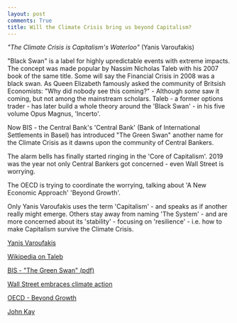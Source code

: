 ```yaml
---
layout: post
comments: True
title: Will the Climate Crisis bring us beyond Capitalism?
---
```


*"The Climate Crisis is Capitalism's Waterloo"* (Yanis Varoufakis)

"Black Swan" is a label for highly upredictable events with extreme impacts.
The concept was made popular by Nassim Nicholas Taleb with his 2007 book of
the same title. Some will say the Financial Crisis in 2008 was a black swan.
As Queen Elizabeth famously asked the community of Britsish Economists:
"Why did nobody see this coming?" - Although *some* saw it coming, but not among
the mainstream scholars. Taleb - a former options trader - has later build a
whole theory around the 'Black Swan' - in his five volume Opus Magnus, 'Incerto'.

Now BIS - the Central Bank's 'Central Bank' (Bank of International Settlements in Basel)
has introduced "The Green Swan" another name for the Climate Crisis as it dawns upon
the community of Central Bankers.

The alarm bells has finally started ringing in the 'Core of Capitalism'.
2019 was the year not only Central Bankers got concerned - even Wall Street is worrying.

The OECD is trying to coordinate the worrying, talking about 'A New Economic Approach'
'Beyond Growth'.

Only Yanis Varoufakis uses the term 'Capitalism' - and speaks as if another
really might emerge.
Others stay away from naming 'The System' - and are more concerned about its 'stability' -
focusing on 'resilience' - i.e. how to make Capitalism survive the Climate Crisis.


[Yanis Varoufakis](https://www.project-syndicate.org/commentary/greta-thunberg-climate-change-future-of-capitalism-by-yanis-varoufakis-2020-01)

[Wikipedia on Taleb](https://en.wikipedia.org/wiki/The_Black_Swan:_The_Impact_of_the_Highly_Improbable)

[BIS - "The Green Swan" (pdf)](https://www.bis.org/publ/othp31.pdf)

[Wall Street embraces climate action](https://www.ft.com/content/7bf922ae-4da3-11ea-95a0-43d18ec715f5)

[OECD - Beyond Growth](https://www.google.com/url?client=internal-element-cse&cx=012432601748511391518:xzeadub0b0a&q=http://www.oecd.org/officialdocuments/publicdisplaydocumentpdf/%3Fcote%3DSG/NAEC(2019)3%26docLanguage%3DEn&sa=U&ved=2ahUKEwjdjt6lid7nAhXL3YUKHZ5sBcgQFjAAegQIARAC&usg=AOvVaw1wHqNvnVHB2QUAm0fryajm)

[John Kay](https://www.johnkay.com/2018/03/13/moving-beyond-capitalism/)
